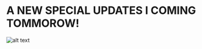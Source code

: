 # A NEW SPECIAL UPDATES I COMING TOMMOROW!
![alt text](https://github.com/tabletopgame/adventuresawakening/blob/master/aaupdate1.PNG)
